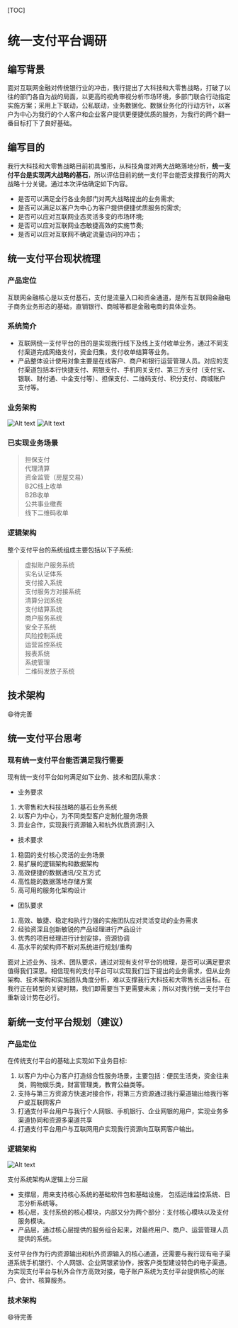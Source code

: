 [TOC]
# 统一支付平台调研
## 编写背景
面对互联网金融对传统银行业的冲击，我行提出了大科技和大零售战略，打破了以往的部门各自为战的局面，以更高的视角审视分析市场环境，多部门联合行动指定实施方案；采用上下联动，公私联动，业务数据化、数据业务化的行动方针，以客户为中心为我行的个人客户和企业客户提供更便捷优质的服务，为我行的两个翻一番目标打下了良好基础。
## 编写目的
我行大科技和大零售战略目前初具雏形，从科技角度对两大战略落地分析，**统一支付平台是实现两大战略的基石**，所以评估目前的统一支付平台能否支撑我行的两大战略十分关键。通过本次评估确定如下内容。  

+ 是否可以满足全行各业务部门对两大战略提出的业务需求;  
+ 是否可以满足以客户为中心为客户提供便捷优质服务的需求;  
+ 是否可以应对互联网业态灵活多变的市场环境;    
+ 是否可以应对互联网业态敏捷高效的实施节奏;  
+ 是否可以应对互联网不确定流量访问的冲击；

## 统一支付平台现状梳理
### 产品定位
互联网金融核心是以支付基石，支付是流量入口和资金通道，是所有互联网金融电子商务业务形态的基础，直销银行、商城等都是金融电商的具体业务。
### 系统简介
+ 互联网统一支付平台的目的是实现我行线下及线上支付收单业务，通过不同支付渠道完成网络支付，资金归集，支付收单结算等业务。
+ 产品整体设计使用对象主要是在线客户、商户和银行运营管理人员。对应的支付渠道包括本行快捷支付、网银支付、手机网关支付、第三方支付（支付宝、银联、财付通、中金支付等）、担保支付、二维码支付、积分支付、商城账户支付等。
### 业务架构
![Alt text](function1.png)
![Alt text](function2.png)

### 已实现业务场景
> 担保支付  
> 代理清算  
> 资金监管（房屋交易）  
> B2C线上收单  
> B2B收单  
> 公共事业缴费  
> 线下二维码收单  

### 逻辑架构
整个支付平台的系统组成主要包括以下子系统:  
> 虚拟账户服务系统  
实名认证体系  
支付接入系统  
支付服务方对接系统  
清算分润系统  
支付结算系统  
商户服务系统  
安全子系统  
风险控制系统  
运营监控系统  
报表系统  
系统管理  
二维码发放子系统  

## 技术架构

:smile:待完善

## 统一支付平台思考
### 现有统一支付平台能否满足我行需要

现有统一支付平台如何满足如下业务、技术和团队需求：

+ 业务要求
1. 大零售和大科技战略的基石业务系统
2. 以客户为中心，为不同类型客户定制化服务场景
3. 异业合作，实现我行资源输入和杭外优质资源引入

+ 技术要求  
1. 稳固的支付核心灵活的业务场景
2. 易扩展的逻辑架构和数据架构
3. 高效便捷的数据通讯/交互方式
4. 高性能的数据落地存储方案
5. 高可用的服务化架构设计

+ 团队要求
1. 高效、敏捷、稳定和执行力强的实施团队应对灵活变动的业务需求
2. 经验资深且创新敏锐的产品经理进行产品设计
3. 优秀的项目经理进行计划安排，资源协调
4. 高水平的架构师不断对系统进行规划/重构

面对上述业务、技术、团队要求，通过对现有支付平台的梳理，是否可以满足要求值得我们深思。相信现有的支付平台可以实现我们当下提出的业务需求，但从业务架构、技术架构和实施团队角度分析，难以支撑我行大科技和大零售长远目标。在我行正在转型的关键时期，我们即需要当下更需要未来；所以对我行统一支付平台重新设计势在必行。


## 新统一支付平台规划（建议）
### 产品定位
在传统支付平台的基础上实现如下业务目标:  

1. 以客户为中心为客户打造综合性服务场景，主要包括：便民生活类，资金往来类，购物娱乐类，财富管理类，教育公益类等。  
2. 支持与第三方资源方快速对接合作，将第三方资源通过我行渠道输出给我行客户或互联网客户  
3. 打通支付平台用户与我行个人网银、手机银行、企业网银的用户，实现业务多渠道协同和资源多渠道共享  
4. 打通支付平台用户与互联网用户实现我行资源向互联网客户输出。  

### 逻辑架构
![Alt text](architecture.png)

支付系统架构从逻辑上分三层

+ 支撑层，用来支持核心系统的基础软件包和基础设施， 包括运维监控系统、日志分析系统等。
+ 核心层，支付系统的核心模块，内部又分为两个部分：支付核心模块以及支付服务模块。
+ 产品层，通过核心层提供的服务组合起来，对最终用户、商户、运营管理人员提供的系统。

支付平台作为行内资源输出和杭外资源输入的核心通道，还需要与我行现有电子渠道系统手机银行、个人网银、企业网银紧协作，按客户类型建设特色的电子渠道。为实现支付平台与杭外合作方高效对接，电子账户系统为支付平台提供核心的账户、会计、核算服务。
### 技术架构

:smile:待完善
